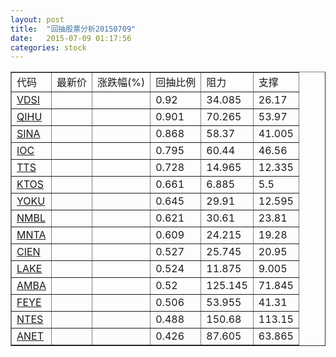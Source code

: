 ```yaml
---
layout: post
title:  "回抽股票分析20150709"
date:   2015-07-09 01:17:56
categories: stock
---
```

<script type="text/javascript">
var stockList = []
stockList.push('gb_vdsi');
stockList.push('gb_qihu');
stockList.push('gb_sina');
stockList.push('gb_ioc');
stockList.push('gb_tts');
stockList.push('gb_ktos');
stockList.push('gb_yoku');
stockList.push('gb_nmbl');
stockList.push('gb_mnta');
stockList.push('gb_cien');
stockList.push('gb_lake');
stockList.push('gb_amba');
stockList.push('gb_feye');
stockList.push('gb_ntes');
stockList.push('gb_anet');
</script>
<table border="1">
 <tr>
 <td>代码</td>
 <td>最新价</td>
 <td>涨跌幅(%)</td>
 <td>回抽比例</td>
 <td>阻力</td>
 <td>支撑</td>
</tr>
  <tr id="vdsi">
  <td><a href="http://stock.finance.sina.com.cn/usstock/quotes/VDSI.html" target="_blank">VDSI</a></td><td></td><td></td><td>0.92</td><td>34.085</td><td>26.17</td></tr>
  <tr id="qihu">
  <td><a href="http://stock.finance.sina.com.cn/usstock/quotes/QIHU.html" target="_blank">QIHU</a></td><td></td><td></td><td>0.901</td><td>70.265</td><td>53.97</td></tr>
  <tr id="sina">
  <td><a href="http://stock.finance.sina.com.cn/usstock/quotes/SINA.html" target="_blank">SINA</a></td><td></td><td></td><td>0.868</td><td>58.37</td><td>41.005</td></tr>
  <tr id="ioc">
  <td><a href="http://stock.finance.sina.com.cn/usstock/quotes/IOC.html" target="_blank">IOC</a></td><td></td><td></td><td>0.795</td><td>60.44</td><td>46.56</td></tr>
  <tr id="tts">
  <td><a href="http://stock.finance.sina.com.cn/usstock/quotes/TTS.html" target="_blank">TTS</a></td><td></td><td></td><td>0.728</td><td>14.965</td><td>12.335</td></tr>
  <tr id="ktos">
  <td><a href="http://stock.finance.sina.com.cn/usstock/quotes/KTOS.html" target="_blank">KTOS</a></td><td></td><td></td><td>0.661</td><td>6.885</td><td>5.5</td></tr>
  <tr id="yoku">
  <td><a href="http://stock.finance.sina.com.cn/usstock/quotes/YOKU.html" target="_blank">YOKU</a></td><td></td><td></td><td>0.645</td><td>29.91</td><td>12.595</td></tr>
  <tr id="nmbl">
  <td><a href="http://stock.finance.sina.com.cn/usstock/quotes/NMBL.html" target="_blank">NMBL</a></td><td></td><td></td><td>0.621</td><td>30.61</td><td>23.81</td></tr>
  <tr id="mnta">
  <td><a href="http://stock.finance.sina.com.cn/usstock/quotes/MNTA.html" target="_blank">MNTA</a></td><td></td><td></td><td>0.609</td><td>24.215</td><td>19.28</td></tr>
  <tr id="cien">
  <td><a href="http://stock.finance.sina.com.cn/usstock/quotes/CIEN.html" target="_blank">CIEN</a></td><td></td><td></td><td>0.527</td><td>25.745</td><td>20.95</td></tr>
  <tr id="lake">
  <td><a href="http://stock.finance.sina.com.cn/usstock/quotes/LAKE.html" target="_blank">LAKE</a></td><td></td><td></td><td>0.524</td><td>11.875</td><td>9.005</td></tr>
  <tr id="amba">
  <td><a href="http://stock.finance.sina.com.cn/usstock/quotes/AMBA.html" target="_blank">AMBA</a></td><td></td><td></td><td>0.52</td><td>125.145</td><td>71.845</td></tr>
  <tr id="feye">
  <td><a href="http://stock.finance.sina.com.cn/usstock/quotes/FEYE.html" target="_blank">FEYE</a></td><td></td><td></td><td>0.506</td><td>53.955</td><td>41.31</td></tr>
  <tr id="ntes">
  <td><a href="http://stock.finance.sina.com.cn/usstock/quotes/NTES.html" target="_blank">NTES</a></td><td></td><td></td><td>0.488</td><td>150.68</td><td>113.15</td></tr>
  <tr id="anet">
  <td><a href="http://stock.finance.sina.com.cn/usstock/quotes/ANET.html" target="_blank">ANET</a></td><td></td><td></td><td>0.426</td><td>87.605</td><td>63.865</td></tr>
</table>
